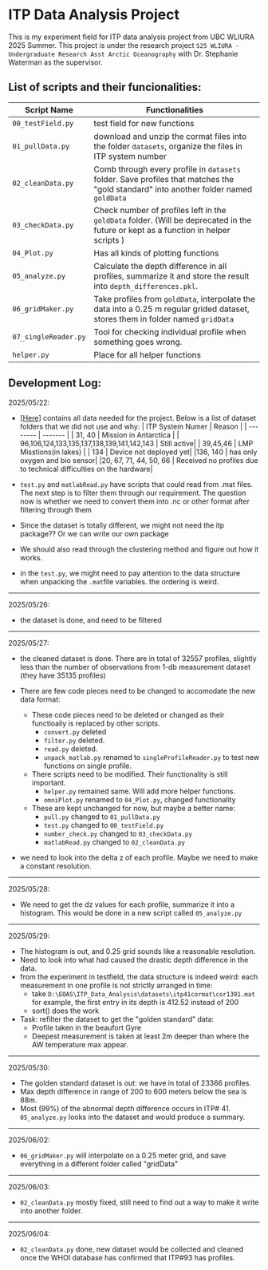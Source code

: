 # ITP Data Analysis Project

This is my experiment field for ITP data analysis project from UBC WLIURA 2025 Summer. This project is under the research project `S25 WLIURA - Undergraduate Research Asst Arctic Oceanography` with Dr. Stephanie Waterman as the supervisor. 

## List of scripts and their funcionalities:
| Script Name          | Functionalities |
| -----------          | --------------- |
| `00_testField.py`    | test field for new functions|
| `01_pullData.py`     | download and unzip the cormat files into the folder `datasets`, organize the files in ITP system number|
| `02_cleanData.py`    | Comb through every profile in `datasets` folder. Save profiles that matches the "gold standard" into another folder named `goldData`|
| `03_checkData.py`    | Check number of profiles left in the `goldData` folder. (Will be deprecated in the future or kept as a function in helper scripts )|
| `04_Plot.py`         | Has all kinds of plotting functions|
| `05_analyze.py`      | Calculate the depth difference in all profiles, summarize it and store the result into `depth_differences.pkl`.|
| `06_gridMaker.py`    | Take profiles from `goldData`, interpolate the data into a 0.25 m regular grided dataset, stores them in folder named `gridData`|
| `07_singleReader.py` | Tool for checking individual profile when something goes wrong.|
| `helper.py`          | Place for all helper functions|
 

## Development Log:
2025/05/22:
- [\[Here\]](https://scienceweb.whoi.edu/itp/data/) contains all data needed for the project. Below is a list of dataset folders that we did not use and why:
| ITP System Numer                           | Reason |
| --------                                   | ------- |
| 31, 40                                     | Mission in Antarctica    |
| 96,106,124,133,135,137,138,139,141,142,143 | Still active|
| 39,45,46                                   | LMP Misstions(in lakes)    |
| 134                                        | Device not deployed yet|
|136, 140                                    | has only oxygen and bio sensor|
|20, 67, 71, 44, 50, 66                      | Received no profiles due to technical difficulties on the hardware|

- `test.py` and `matlabRead.py` have scripts that could read from .mat files. The next step is to filter them through our requirement. The question now is whether we need to convert them into .nc or other format after filtering through them
- Since the dataset is totally different, we might not need the itp package?? Or we can write our own package
- We should also read through the clustering method and figure out how it works.
- in the `test.py`, we might need to pay attention to the data structure when unpacking the `.mat`file variables. the ordering is weird.
------
2025/05/26:
- the dataset is done, and need to be filtered
--------
2025/05/27:
- the cleaned dataset is done. There are in total of 32557 profiles, slightly less than the number of observations from 1-db measurement dataset (they have 35135 profiles)
- There are few code pieces need to be changed to accomodate the new data format:
    - These code pieces need to be deleted or changed as their functioaliy is replaced by other scripts.
        - `convert.py` deleted
        - `filter.py` deleted.
        - `read.py` deleted.
        - `unpack_matlab.py` renamed to `singleProfileReader.py` to test new functions on single profile.
    - There scripts need to be modified. Their functionality is still important.
        - `helper.py` remained same. Will add more helper functions.
        - `omniPlot.py` renamed to `04_Plot.py`, changed functionality
    - These are kept unchanged for now, but maybe a better name:
        - `pull.py` changed to `01_pullData.py`
        - `test.py` changed to `00_testField.py`
        - `number_check.py` changed to `03_checkData.py`
        - `matlabRead.py` changed to `02_cleanData.py`

- we need to look into the delta z of each profile. Maybe we need to make a constant resolution.
------------------------
2025/05/28:
- We need to get the dz values for each profile, summarize it into a histogram. This would be done in a new script called `05_analyze.py`
--------------------------
2025/05/29:
- The histogram is out, and 0.25 grid sounds like a reasonable resolution.
- Need to look into what had caused the drastic depth difference in the data. 
- from the experiment in testfield, the data structure is indeed weird: each measurement in one profile is not strictly arranged in time:
    - take `D:\EOAS\ITP_Data_Analysis\datasets\itp41cormat\cor1391.mat` for example, the first entry in its depth is 412.52 instead of 200
    - sort() does the work
- Task: refilter the dataset to get the "golden standard" data:
    - Profile taken in the beaufort Gyre
    - Deepest measurement is taken at least 2m deeper than where the AW temperature max appear.
---------------------------
2025/05/30:
- The golden standard dataset is out: we have in total of 23366 profiles.
- Max depth difference in range of 200 to 600 meters below the sea is 88m.
- Most (99%) of the abnormal depth difference occurs in ITP# 41. `05_analyze.py` looks into the dataset and would produce a summary.
----------------------------
2025/06/02:
- `06_gridMaker.py` will interpolate on a 0.25 meter grid, and save everything in a different folder called "gridData"
------------------------------
2025/06/03:
- `02_cleanData.py` mostly fixed, still need to find out a way to make it write into another folder.
--------------------------------
2025/06/04:
- `02_cleanData.py` done, new dataset would be collected and cleaned once the WHOI database has confirmed that ITP#93 has profiles.